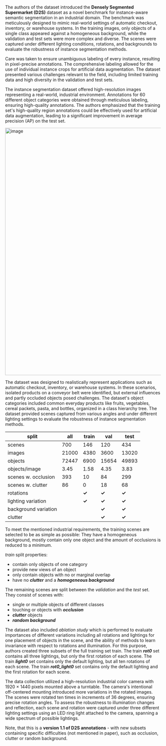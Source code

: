 The authors of the dataset introduced the **Densely Segmented Supermarket (D2S)** dataset as a novel benchmark for instance-aware semantic segmentation in an industrial domain. The benchmark was meticulously designed to mimic real-world settings of automatic checkout, inventory, or warehouse systems. In the training images, only objects of a single class appeared against a homogeneous background, while the validation and test sets were more complex and diverse. The scenes were captured under different lighting conditions, rotations, and backgrounds to evaluate the robustness of instance segmentation methods.

Care was taken to ensure unambiguous labeling of every instance, resulting in pixel-precise annotations. The comprehensive labeling allowed for the use of individual instance crops for artificial data augmentation. The dataset presented various challenges relevant to the field, including limited training data and high diversity in the validation and test sets.

The instance segmentation dataset offered high-resolution images representing a real-world, industrial environment. Annotations for 60 different object categories were obtained through meticulous labeling, ensuring high-quality annotations. The authors emphasized that the training set's high-quality region annotations could be effectively used for artificial data augmentation, leading to a significant improvement in average precision (AP) on the test set.

<img src="https://github.com/supervisely/supervisely/assets/78355358/d3b26cc7-7fdd-49b1-a980-577c4957bdaa" alt="image" width="800">

The dataset was designed to realistically represent applications such as automatic checkout, inventory, or warehouse systems. In these scenarios, isolated products on a conveyor belt were identified, but external influences and partly occluded objects posed challenges. The dataset's object categories included common everyday products like fruits, vegetables, cereal packets, pasta, and bottles, organized in a class hierarchy tree. The dataset provided scenes captured from various angles and under different lighting settings to evaluate the robustness of instance segmentation methods.

| split                | all   | train        | val          | test         |
| -------------------- | ----- | ------------ | ------------ | ------------ |
| scenes               | 700   | 146          | 120          | 434          |
| images               | 21000 | 4380         | 3600         | 13020        |
| objects              | 72447 | 6900         | 15654        | 49893        |
| objects/image        | 3.45  | 1.58         | 4.35         | 3.83         |
| scenes w. occlusion  | 393   | 10           | 84           | 299          |
| scenes w. clutter    | 86    | 0            | 18           | 68           |
| rotations            |       | **✓** | **✓** | **✓** |
| lighting variation   |       | **✓** | **✓** | **✓** |
| background variation |       |              | **✓** | **✓** |
| clutter              |       |              | **✓** | **✓** |

To meet the mentioned industrial requirements, the training scenes are selected to be as simple as possible: They have a homogeneous background, mostly contain only one object and the amount of occlusions is reduced to a minimum. 

*train* split properties:
* contain only objects of one category
* provide new views of an object
* only contain objects with no or marginal overlap
* have no ***clutter*** and a ***homogeneous background***

The remaining scenes are split between the *validation* and the *test* set. They consist of scenes with:
* single or multiple objects of different classes
* touching or objects with ***occlusion***
* ***clutter*** objects
* ***random background***

The dataset also included <i>ablation study</i> which is performed to evaluate importances of different variations including all rotations and lightings for one placement of objects in the scene, and the ability of methods to learn invariance with respect to rotations and illumination. For this purpose, authors created three subsets of the full training set train. The train ***rot0*** set contains all three lightings, but only the first rotation of each scene. The train ***light0*** set contains only the default lighting, but all ten rotations of each scene. The train ***rot0_light0*** set contains only the default lighting and the first rotation for each scene.

The data collection utilized a high-resolution industrial color camera with 1920 × 1440 pixels mounted above a turntable. The camera's intentional off-centered mounting introduced more variations in the rotated images. The scenes were rotated ten times in increments of 36 degrees, ensuring precise rotation angles. To assess the robustness to illumination changes and reflection, each scene and rotation were captured under three different lighting settings using an LED ring light attached to the camera, spanning a wide spectrum of possible lightings.

Note, that this is a **version 1.1 of D2S annotations** - with new subsets containing specific difficulties (not mentioned in paper), such as occlusion, clutter or random background.
